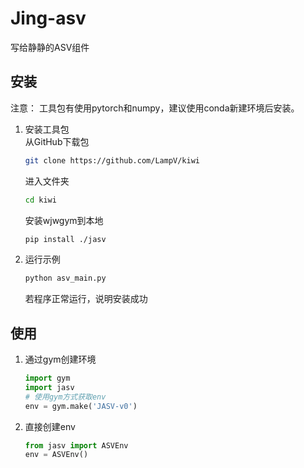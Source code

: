 # Jing-asv

写给静静的ASV组件  

## 安装  

注意： 工具包有使用pytorch和numpy，建议使用conda新建环境后安装。  

1. 安装工具包  
   从GitHub下载包  

   ```bash
   git clone https://github.com/LampV/kiwi
   ```

   进入文件夹

   ```bash
   cd kiwi
   ```

   安装wjwgym到本地

   ```bash
   pip install ./jasv
    ```

2. 运行示例  

   ```bash
   python asv_main.py
   ```

   若程序正常运行，说明安装成功

## 使用  

1. 通过gym创建环境

   ```python
   import gym
   import jasv
   # 使用gym方式获取env
   env = gym.make('JASV-v0')
   ```

2. 直接创建env

   ```python
   from jasv import ASVEnv
   env = ASVEnv()
   ```
